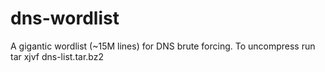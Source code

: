# dns-wordlist
A gigantic wordlist (~15M lines) for DNS brute forcing. To uncompress run tar xjvf dns-list.tar.bz2
